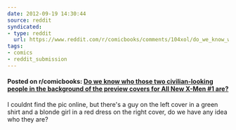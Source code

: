 ```yaml
---
date: 2012-09-19 14:30:44
source: reddit
syndicated:
- type: reddit
  url: https://www.reddit.com/r/comicbooks/comments/104xol/do_we_know_who_those_two_civilianlooking_people/
tags:
- comics
- reddit_submission
---
```


#### Posted on r/comicbooks: [Do we know who those two civilian-looking people in the background of the preview covers for All New X-Men #1 are?](https://reddit.com/r/comicbooks/comments/104xol/do_we_know_who_those_two_civilianlooking_people/)

I couldnt find the pic online, but there's a guy on the left cover in a green shirt and a blonde girl in a red dress on the right cover, do we have any idea who they are?